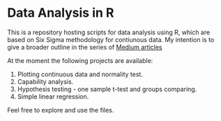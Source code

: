 # Data Analysis in R

This is a repository hosting scripts for data analysis using R, which are based on Six Sigma methodology for contiunous data.
My intention is to give a broader outline in the series of [Medium articles](https://medium.com/@rafburzy)

At the moment the following projects are available:

1. Plotting continuous data and normality test.
2. Capability analysis.
3. Hypothesis testing - one sample t-test and groups comparing.
4. Simple linear regression.

Feel free to explore and use the files.
